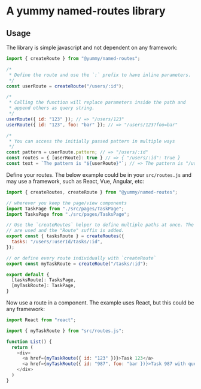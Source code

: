 # A yummy named-routes library

## Usage

The library is simple javascript and not dependent on any framework:

```javascript
import { createRoute } from "@yummy/named-routes";

/*
 * Define the route and use the `:` prefix to have inline parameters.
 */
const userRoute = createRoute("/users/:id");

/*
 * Calling the function will replace parameters inside the path and
 * append others as query string.
 */
userRoute({ id: "123" }); // => "/users/123"
userRoute({ id: "123", foo: "bar" }); // => "/users/123?foo=bar"

/*
 * You can access the initially passed pattern in multiple ways
 */
const pattern = userRoute.pattern; // => "/users/:id"
const routes = { [userRoute]: true } // => { "/users/:id": true }
const text = `The pattern is "${userRoute}"`; // => The pattern is "/users/:id"

```

Define your routes. The below example could be in your `src/routes.js` and may use a framework, such as React, Vue, Angular, etc:

```javascript
import { createRoutes, createRoute } from "@yummy/named-routes";

// wherever you keep the page/view components
import TaskPage from "./src/pages/TaskPage";
import TasksPage from "./src/pages/TasksPage";

// Use the `createRoutes` helper to define multiple paths at once. The keys
// are used and the "Route" suffix is added.
export const { tasksRoute } = createRoutes({
  tasks: "/users/:userId/tasks/:id",
});

// or define every route individually with `createRoute`
export const myTaskRoute = createRoute("/tasks/:id");

export default {
  [tasksRoute]: TasksPage,
  [myTaskRoute]: TaskPage,
}

```

Now use a route in a component. The example uses React, but this could be any framework:

```javascript
import React from "react";

import { myTaskRoute } from "src/routes.js";

function List() {
  return (
    <div>
      <a href={myTaskRoute({ id: "123" })}>Task 123</a>
      <a href={myTaskRoute({ id: "987", foo: "bar })}>Task 987 with query string</a>
    </div>
  )
}

```
